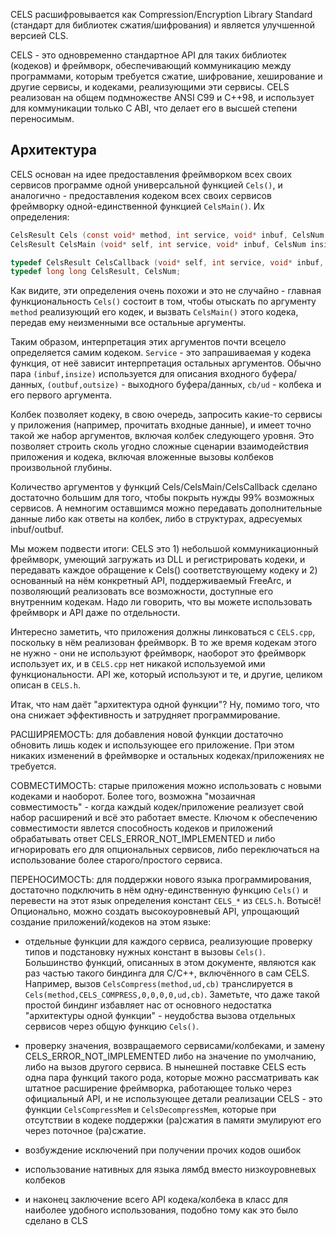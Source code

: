 
CELS расшифровывается как Compression/Encryption Library Standard (стандарт для библиотек сжатия/шифрования) и является улучшенной версией CLS.

CELS - это одновременно стандартное API для таких библиотек (кодеков) и фреймворк, обеспечивающий коммуникацию между программами, которым требуется сжатие, шифрование, хеширование и другие сервисы, и кодеками, реализующими эти сервисы. CELS реализован на общем подмножестве ANSI C99 и C++98, и использует для коммуникации только C ABI, что делает его в высшей степени переносимым.


## Архитектура

CELS основан на идее предоставления фреймворком всех своих сервисов программе одной универсальной функцией `Cels()`, и аналогично - предоставления кодеком всех своих сервисов фреймворку одной-единственной функцией `CelsMain()`. Их определения:

```C
CelsResult Cels (const void* method, int service, void* inbuf, CelsNum insize, void* outbuf, CelsNum outsize, void* ud, CelsCallback* cb);
CelsResult CelsMain (void* self, int service, void* inbuf, CelsNum insize, void* outbuf, CelsNum outsize, void* ud, CelsCallback* cb);

typedef CelsResult CelsCallback (void* self, int service, void* inbuf, CelsNum insize, void* outbuf, CelsNum outsize, void* ud, CelsCallback* cb);
typedef long long CelsResult, CelsNum;
```

Как видите, эти определения очень похожи и это не случайно - главная функциональность `Cels()` состоит в том, чтобы отыскать по аргументу `method` реализующий его кодек, и вызвать `CelsMain()` этого кодека, передав ему неизменными все остальные аргументы.

Таким образом, интерпретация этих аргументов почти всецело определяется самим кодеком. `Service` - это запрашиваемая у кодека функция, от неё зависит интерпретация остальных аргументов. Обычно пара `(inbuf,insize)` используется для описания входного буфера/данных, `(outbuf,outsize)` - выходного буфера/данных, `cb/ud` - колбека и его первого аргумента.

Колбек позволяет кодеку, в свою очередь, запросить какие-то сервисы у приложения (например, прочитать входные данные), и имеет точно такой же набор аргументов, включая колбек следующего уровня. Это позволяет строить сколь угодно сложные сценарии взаимодействия приложения и кодека, включая вложенные вызовы колбеков произвольной глубины.

Количество аргументов у функций Cels/CelsMain/CelsCallback сделано достаточно большим для того, чтобы покрыть нужды 99% возможных сервисов. А немногим оставшимся можно передавать дополнительные данные либо как ответы на колбек, либо в структурах, адресуемых inbuf/outbuf.

Мы можем подвести итоги: CELS это 1) небольшой коммуникационный фреймворк, умеющий загружать из DLL и регистрировать кодеки, и передавать каждое обращение к Cels() соответствующему кодеку и 2) основанный на нём конкретный API, поддерживаемый FreeArc, и позволяющий реализовать все возможности, доступные его внутренним кодекам. Надо ли говорить, что вы можете использовать фреймворк и API даже по отдельности.

Интересно заметить, что приложения должны линковаться с `CELS.cpp`, поскольку в нём реализован фреймворк. В то же время кодекам этого не нужно - они не используют фреймворк, наоборот это фреймворк использует их, и в `CELS.cpp` нет никакой используемой ими функциональности. API же, который используют и те, и другие, целиком описан в `CELS.h`.

Итак, что нам даёт "архитектура одной функции"? Ну, помимо того, что она снижает эффективность и затрудняет программирование.

РАСШИРЯЕМОСТЬ: для добавления новой функции достаточно обновить лишь кодек и использующее его приложение. При этом никаких изменений в фреймворке и остальных кодеках/приложениях не требуется.

СОВМЕСТИМОСТЬ: старые приложения можно использовать с новыми кодеками и наоборот. Более того, возможна "мозаичная совместимость" - когда каждый кодек/приложение реализует свой набор расширений и всё это работает вместе. Ключом к обеспечению совместимости явлется способность кодеков и приложений обрабатывать ответ CELS_ERROR_NOT_IMPLEMENTED и либо игнорировать его для опциональных сервисов, либо переключаться на использование более старого/простого сервиса.

ПЕРЕНОСИМОСТЬ: для поддержки нового языка программирования, достаточно подключить в нём одну-единственную функцию `Cels()` и перевести на этот язык определения констант `CELS_*` из `CELS.h`. Вотысё! Опционально, можно создать высокоуровневый API, упрощающий создание приложений/кодеков на этом языке:

- отдельные функции для каждого сервиса, реализующие проверку типов и подстановку нужных констант в вызовы `Cels()`. Большинство функций, описанных в этом документе, являются как раз частью такого биндинга для C/C++, включённого в сам CELS. Например, вызов `CelsCompress(method,ud,cb)` транслируется в `Cels(method,CELS_COMPRESS,0,0,0,0,ud,cb)`. Заметьте, что даже такой простой биндинг избавляет нас от основного недостатка "архитектуры одной функции" - неудобства вызова отдельных сервисов через общую функцию `Cels()`.

- проверку значения, возвращаемого сервисами/колбеками, и замену CELS_ERROR_NOT_IMPLEMENTED либо на значение по умолчанию, либо на вызов другого сервиса. В нынешней поставке CELS есть одна пара функций такого рода, которые можно рассматривать как штатное расширение фреймворка, работающее только через официальный API, и не использующее детали реализации CELS - это функции `CelsCompressMem` и `CelsDecompressMem`, которые при отсутствии в кодеке поддержки (ра)сжатия в памяти эмулируют его через поточное (ра)сжатие.

- возбуждение исключений при получении прочих кодов ошибок

- использование нативных для языка лямбд вместо низкоуровневых колбеков

- и наконец заключение всего API кодека/колбека в класс для наиболее удобного использования, подобно тому как это было сделано в CLS
